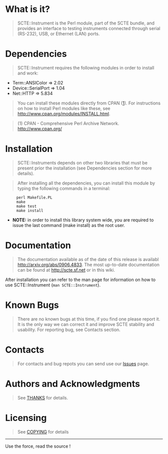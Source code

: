 # What is it? #

> SCTE::Instrument is the Perl module, part of the SCTE bundle, and provides an interface to testing instruments connected through serial (RS-232), USB, or Ethernet (LAN) ports.


# Dependencies #


> SCTE::Instrument requires the following modules in order to install and work:

  * Term::ANSIColor => 2.02
  * Device::SerialPort => 1.04
  * Net::HTTP => 5.834

> You can install these modules directly from CPAN ([1](http://www.cpan.org/)). For instructions on how to install Perl modules like these, see http://www.cpan.org/modules/INSTALL.html.

> (1) CPAN - Comprehensive Perl Archive Network. http://www.cpan.org/


# Installation #

> SCTE::Instruments depends on other two libraries that must be present prior the installation (see Dependencies section for more details).

> After installing all the dependencies, you can install this module by typing the following commands in a terminal:

```
     perl Makefile.PL
     make
     make test
     make install
```

  * **NOTE:** in order to install this library system wide, you are required to issue the last command (make install) as the root user.


# Documentation #


> The documentation available as of the date of this release is availabl http://arxiv.org/abs/0906.4833. The most up-to-date documentation can be found at http://scte.sf.net or in this wiki.

After installation you can refer to the man page for information on how to use SCTE::Instrument (`man SCTE::Instrument`).


# Known Bugs #


> There are no known bugs at this time, if you find one please report it. It is the only way we can correct it and improve SCTE stability and usability. For reporting bug, see Contacts section.


# Contacts #

> For contacts and bug repots you can send use our [Issues](http://code.google.com/p/scte/issues/list) page.


# Authors and Acknowledgments #


> See [THANKS](http://code.google.com/p/scte/wiki/Overview#Authors_and_Acknowledgments) for details.


# Licensing #

> See [COPYING](http://code.google.com/p/scte/wiki/Overview#Licensing) for details



---

Use the force, read the source !